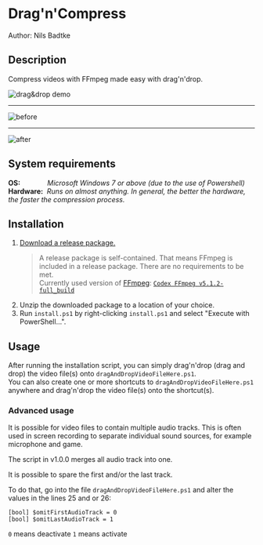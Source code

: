 # Drag'n'Compress
Author: Nils Badtke

## Description
Compress videos with FFmpeg made easy with drag'n'drop.

![drag&drop demo](https://user-images.githubusercontent.com/35294329/223697294-fe93649f-05fb-4a4f-8cd3-79e3b0b7cff3.gif)

---

![before](https://user-images.githubusercontent.com/35294329/223697409-401d8bef-4e78-4295-9fa9-feb517e3cadb.png)

---

![after](https://user-images.githubusercontent.com/35294329/223697544-8b48547f-9eb4-43f1-80ed-b18c34e5575e.png)

## System requirements
**OS:** &nbsp;&nbsp;&nbsp;&nbsp;&nbsp;&nbsp;&nbsp;&nbsp;&nbsp;&nbsp;&nbsp;&nbsp;&nbsp;*Microsoft Windows 7 or above (due to the use of Powershell)*  
**Hardware:** &nbsp;*Runs on almost anything. In general, the better the hardware, the faster the compression process.*

## Installation
1. [Download a release package.](https://github.com/dima333750/Drag-n-Compress-video/releases)  
   > A release package is self-contained. That means FFmpeg is included in a release package. There are no requirements to be met.  
   > Currently used version of [FFmpeg](https://ffmpeg.org/): [`Codex FFmpeg v5.1.2-full_build`](https://github.com/GyanD/codexffmpeg/releases/tag/5.1.2)
1. Unzip the downloaded package to a location of your choice.
1. Run `install.ps1` by right-clicking `install.ps1` and select "Execute with PowerShell...".

## Usage
After running the installation script, you can simply drag'n'drop (drag and drop) the video file(s) onto `dragAndDropVideoFileHere.ps1`.  
You can also create one or more shortcuts to `dragAndDropVideoFileHere.ps1` anywhere and drag'n'drop the video file(s) onto the shortcut(s).

### Advanced usage
It is possible for video files to contain multiple audio tracks.
This is often used in screen recording to separate individual sound sources, for example microphone and game.

The script in v1.0.0 merges all audio track into one.

It is possible to spare the first and/or the last track.

To do that, go into the file `dragAndDropVideoFileHere.ps1` and alter the values in the lines 25 and or 26:
```
[bool] $omitFirstAudioTrack = 0
[bool] $omitLastAudioTrack = 1
```
`0` means deactivate
`1` means activate
